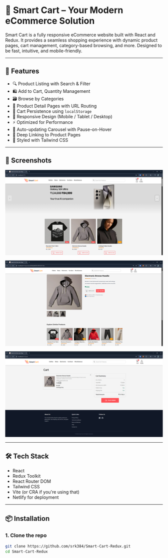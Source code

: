 # 🛒 Smart Cart – Your Modern eCommerce Solution

Smart Cart is a fully responsive eCommerce website built with React and Redux. It provides a seamless shopping experience with dynamic product pages, cart management, category-based browsing, and more. Designed to be fast, intuitive, and mobile-friendly.

---

## 🚀 Features

- 🔍 Product Listing with Search & Filter
- 🛍️ Add to Cart, Quantity Management
- 🗃️ Browse by Categories
- 🧾 Product Detail Pages with URL Routing
- 💾 Cart Persistence using `localStorage`
- 📱 Responsive Design (Mobile / Tablet / Desktop)
- ⚡ Optimized for Performance
- 🔄 Auto-updating Carousel with Pause-on-Hover
- 🔗 Deep Linking to Product Pages
- 🎨 Styled with Tailwind CSS

---

## 📸 Screenshots

![alt text](image.png)

![alt text](image-1.png)

![alt text](image-2.png)

---

## 🛠️ Tech Stack

- React
- Redux Toolkit
- React Router DOM
- Tailwind CSS
- Vite (or CRA if you're using that)
- Netlify for deployment

---

## 📦 Installation

### 1. Clone the repo

```bash
git clone https://github.com/srk384/Smart-Cart-Redux.git
cd Smart-Cart-Redux
    